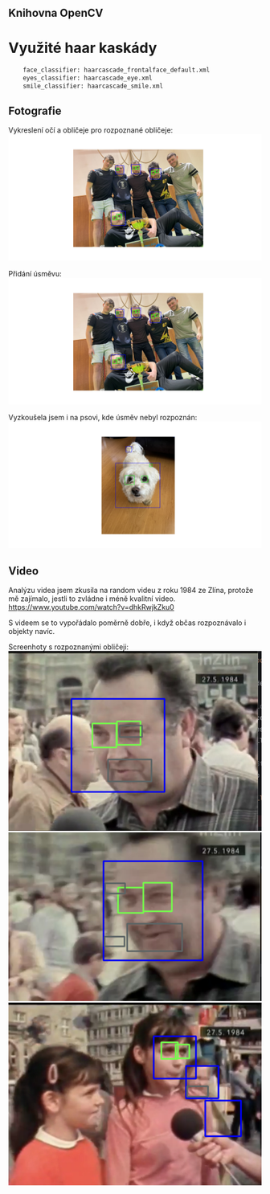 ## Knihovna OpenCV

# Využité haar kaskády
```$python
    face_classifier: haarcascade_frontalface_default.xml
    eyes_classifier: haarcascade_eye.xml
    smile_classifier: haarcascade_smile.xml
```

## Fotografie

Vykreslení očí a obličeje pro rozpoznané obličeje:
![snipers_eyes_face_only.png](snipers_eyes_face_only.png)

Přidání úsměvu:
![snipers.png](snipers.png)

Vyzkoušela jsem i na psovi, kde úsměv nebyl rozpoznán:
![misan.png](misan.png)

## Video
Analýzu videa jsem zkusila na random videu z roku 1984 ze Zlína, protože mě zajímalo, jestli to zvládne i méně kvalitní video.
https://www.youtube.com/watch?v=dhkRwjkZku0

S videem se to vypořádalo poměrně dobře, i když občas rozpoznávalo i objekty navíc.

Screenhoty s rozpoznanými obličeji:
![clovek1.png](clovek1.png)
![clovek2.png](clovek2.png)
![holky3.png](holky3.png)
